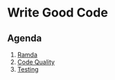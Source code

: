 # Write Good Code

## Agenda

1. [Ramda](#ramda)
1. [Code Quality](#code-quality)
1. [Testing](#testing)
